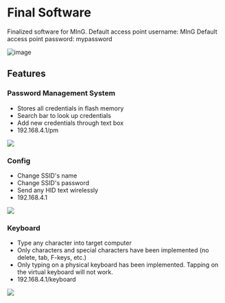 # Final Software
Finalized software for MInG.
Default access point username: MInG 
Default access point password: mypassword 

![image](https://user-images.githubusercontent.com/72418944/224905057-38abe480-b193-4b59-a3d4-ed91a5137d95.png)


## Features

### Password Management System
- Stores all credentials in flash memory
- Search bar to look up credentials
- Add new credentials through text box
- 192.168.4.1/pm

<kbd><img src="https://user-images.githubusercontent.com/72418944/224902820-93ac0810-52f3-4b2a-9637-1af7684908b8.png" /></kbd>

### Config
- Change SSID's name
- Change SSID's password
- Send any HID text wirelessly
- 192.168.4.1

<kbd><img src="https://user-images.githubusercontent.com/72418944/224903731-ee95bd27-bb79-4396-b782-8056dabc45a0.png" /></kbd>


### Keyboard
- Type any character into target computer
- Only characters and special characters have been implemented (no delete, tab, F-keys, etc.)
- Only typing on a physical keyboard has been implemented. Tapping on the virtual keyboard will not work. 
- 192.168.4.1/keyboard

<kbd><img src="https://user-images.githubusercontent.com/72418944/224904186-596eafa0-7a3d-4729-99ec-dcc260f0cc6e.png" /></kbd>
